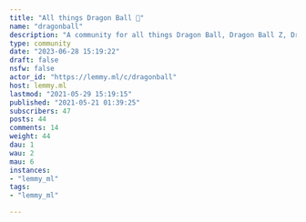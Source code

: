 ```yaml
---
title: "All things Dragon Ball 🐉" 
name: "dragonball"
description: "A community for all things Dragon Ball, Dragon Ball Z, Dragon Ball GT, Dragon Ball Super, and Akira Toriyama!**Rules:**- Follow all https://lemmy.ml rules and the CoC- No spoilers in the title- No unmarked spoilers in the body or comments! You must mark them with Lemmy’s built-in spoiler tag and indicate in both the post title and the spoiler title what they pertain to (Manga chapters which haven’t been adapted yet, Anime episodes, etc.), as such.- No NSFW posts- All artwork must be credited to the original creator, whether in the title, post, or in a comment."
type: community
date: "2023-06-28 15:19:22"
draft: false
nsfw: false
actor_id: "https://lemmy.ml/c/dragonball"
host: lemmy.ml
lastmod: "2021-05-29 15:19:15"
published: "2021-05-21 01:39:25"
subscribers: 47
posts: 44
comments: 14
weight: 44
dau: 1
wau: 2
mau: 6
instances:
- "lemmy_ml"
tags: 
- "lemmy_ml"

---
```

